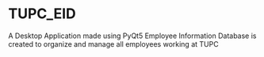 # TUPC_EID
A Desktop Application made using PyQt5
Employee Information Database is created to organize and manage all employees working at TUPC
